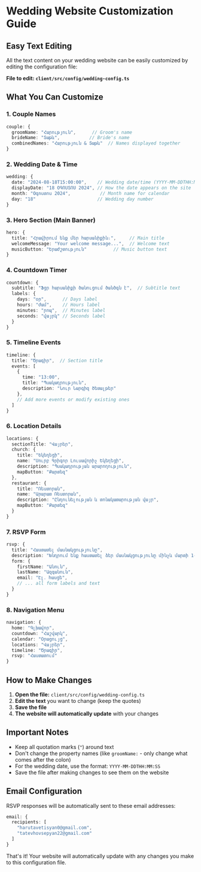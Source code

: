 # Wedding Website Customization Guide

## Easy Text Editing

All the text content on your wedding website can be easily customized by editing the configuration file:

**File to edit: `client/src/config/wedding-config.ts`**

## What You Can Customize

### 1. **Couple Names**
```typescript
couple: {
  groomName: "Հարություն",      // Groom's name
  brideName: "Տաթև",           // Bride's name  
  combinedNames: "Հարություն & Տաթև"  // Names displayed together
}
```

### 2. **Wedding Date & Time**
```typescript
wedding: {
  date: "2024-08-18T15:00:00",    // Wedding date/time (YYYY-MM-DDTHH:MM:SS)
  displayDate: "18 ՕԳՈՍՏՈՍ 2024", // How the date appears on the site
  month: "Օգոստոս 2024",           // Month name for calendar
  day: "18"                       // Wedding day number
}
```

### 3. **Hero Section (Main Banner)**
```typescript
hero: {
  title: "Հրավիրում ենք մեր հարսանիքին։",     // Main title
  welcomeMessage: "Your welcome message...",  // Welcome text
  musicButton: "Երաժշտություն"          // Music button text
}
```

### 4. **Countdown Timer**
```typescript
countdown: {
  subtitle: "Ֆցր հարսանիքի ծանուցում ծանծգն է",  // Subtitle text
  labels: {
    days: "օր",      // Days label
    hours: "ժամ",    // Hours label
    minutes: "րոպ",  // Minutes label
    seconds: "վայրկ" // Seconds label
  }
}
```

### 5. **Timeline Events**
```typescript
timeline: {
  title: "Ծրագիր",  // Section title
  events: [
    {
      time: "13:00",
      title: "Պսակադրություն",
      description: "Նուր Նարգիզ ծետալթեր"
    },
    // Add more events or modify existing ones
  ]
}
```

### 6. **Location Details**
```typescript
locations: {
  sectionTitle: "Վայրեր",
  church: {
    title: "Եկեղեցի",
    name: "Սուրբ Գրիգոր Լուսավորիչ Եկեղեցի",
    description: "Պսակադրության արարողություն",
    mapButton: "Քարտեզ"
  },
  restaurant: {
    title: "Ռեստորան",
    name: "Արարատ Ռեստորան", 
    description: "Ընդունելության և տոնակատարության վայր",
    mapButton: "Քարտեզ"
  }
}
```

### 7. **RSVP Form**
```typescript
rsvp: {
  title: "Հաստատել մասնակցությունը",
  description: "Խնդրում ենք հաստատել ձեր մասնակցությունը մինչև մարտի 1-ը",
  form: {
    firstName: "Անուն",
    lastName: "Ազգանուն",
    email: "Էլ․ հասցե",
    // ... all form labels and text
  }
}
```

### 8. **Navigation Menu**
```typescript
navigation: {
  home: "Գլխավոր",
  countdown: "Հաշվարկ",
  calendar: "Օրացույց",
  locations: "Վայրեր",
  timeline: "Ծրագիր",
  rsvp: "Հաստատում"
}
```

## How to Make Changes

1. **Open the file:** `client/src/config/wedding-config.ts`
2. **Edit the text** you want to change (keep the quotes)
3. **Save the file**
4. **The website will automatically update** with your changes

## Important Notes

- Keep all quotation marks (`"`) around text
- Don't change the property names (like `groomName:` - only change what comes after the colon)
- For the wedding date, use the format: `YYYY-MM-DDTHH:MM:SS`
- Save the file after making changes to see them on the website

## Email Configuration

RSVP responses will be automatically sent to these email addresses:
```typescript
email: {
  recipients: [
    "harutavetisyan0@gmail.com",
    "tatevhovsepyan22@gmail.com"
  ]
}
```

That's it! Your website will automatically update with any changes you make to this configuration file.